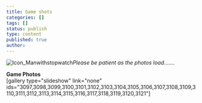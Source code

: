 ```yaml
---
title: Game shots
categories: []
tags: []
status: publish
type: content
published: true
author: 
---
```

![Icon_Manwithstopwatch](http://mvcowboysfootball.files.wordpress.com/2013/08/icon_manwithstopwatch.jpg)_Please be patient as the photos load......._

**Game Photos**  
[gallery type="slideshow" link="none" ids="3097,3098,3099,3100,3101,3102,3103,3104,3105,3106,3107,3108,3109,3110,3111,3112,3113,3114,3115,3116,3117,3118,3119,3120,3121"]


